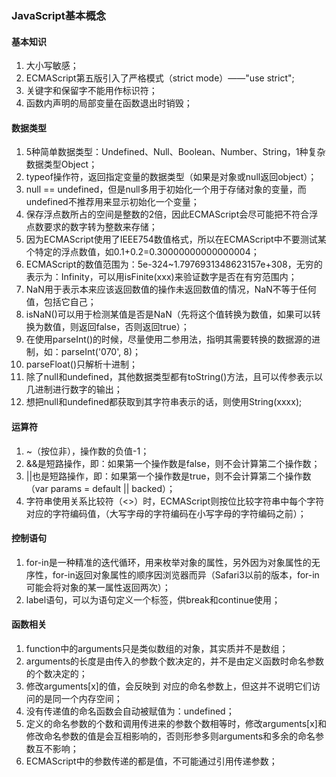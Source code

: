 ### JavaScript基本概念
#### 基本知识
1. 大小写敏感；
2. ECMAScript第五版引入了严格模式（strict mode）——"use strict";
3. 关键字和保留字不能用作标识符；
4. 函数内声明的局部变量在函数退出时销毁；
#### 数据类型
1. 5种简单数据类型：Undefined、Null、Boolean、Number、String，1种复杂数据类型Object；
2. typeof操作符，返回指定变量的数据类型（如果是对象或null返回object）；
3. null == undefined，但是null多用于初始化一个用于存储对象的变量，而undefined不推荐用来显示初始化一个变量；
4. 保存浮点数所占的空间是整数的2倍，因此ECMAScript会尽可能把不符合浮点数要求的数字转为整数来存储；
5. 因为ECMAScript使用了IEEE754数值格式，所以在ECMAScript中不要测试某个特定的浮点数值，如0.1+0.2=0.30000000000000004；
6. ECMAScript的数值范围为：5e-324~1.7976931348623157e+308，无穷的表示为：Infinity，可以用isFinite(xxx)来验证数字是否在有穷范围内；
7. NaN用于表示本来应该返回数值的操作未返回数值的情况，NaN不等于任何值，包括它自己；
8. isNaN()可以用于检测某值是否是NaN（先将这个值转换为数值，如果可以转换为数值，则返回false，否则返回true）；
9. 在使用parseInt()的时候，尽量使用二参用法，指明其需要转换的数据源的进制，如：parseInt('070', 8)；
10. parseFloat()只解析十进制；
11. 除了null和undefined，其他数据类型都有toString()方法，且可以传参表示以几进制进行数字的输出；
12. 想把null和undefined都获取到其字符串表示的话，则使用String(xxxx);
#### 运算符
1. ~（按位非），操作数的负值-1；
2. &&是短路操作，即：如果第一个操作数是false，则不会计算第二个操作数；
3. ||也是短路操作，即：如果第一个操作数是true，则不会计算第二个操作数（var params = default || backed）；
4. 字符串使用关系比较符（<>）时，ECMAScript则按位比较字符串中每个字符对应的字符编码值，（大写字母的字符编码在小写字母的字符编码之前）；
#### 控制语句
1. for-in是一种精准的迭代循环，用来枚举对象的属性，另外因为对象属性的无序性，for-in返回对象属性的顺序因浏览器而异（Safari3以前的版本，for-in可能会将对象的某一属性返回两次）；
2. label语句，可以为语句定义一个标签，供break和continue使用；
#### 函数相关
1. function中的arguments只是类似数组的对象，其实质并不是数组；
2. arguments的长度是由传入的参数个数决定的，并不是由定义函数时命名参数的个数决定的；
3. 修改arguments[x]的值，会反映到     对应的命名参数上，但这并不说明它们访问的是同一个内存空间；
4. 没有传递值的命名函数会自动被赋值为：undefined；
5. 定义的命名参数的个数和调用传进来的参数个数相等时，修改arguments[x]和修改命名参数的值是会互相影响的，否则形参多则arguments和多余的命名参数互不影响；
6. ECMAScript中的参数传递的都是值，不可能通过引用传递参数；
